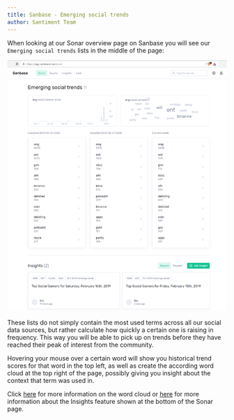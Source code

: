 ```yaml
---
title: Sanbase - Emerging social trends
author: Santiment Team
---
```


When looking at our Sonar overview page on Sanbase you will see our
`Emerging social trends` lists in the middle of the page:

![](01_sonar.png)

These lists do not simply contain the most used terms across all our
social data sources, but rather calculate how quickly a certain one is
raising in frequency. This way you will be able to pick up on trends
before they have reached their peak of interest from the community.

Hovering your mouse over a certain word will show you historical trend
scores for that word in the top left, as well as create the according
word cloud at the top right of the page, possibly giving you insight
about the context that term was used in.

Click
[here](/sanbase/about/word-context) for
more information on the word cloud or
[here](/sanbase/about/insights) for
more information about the Insights feature shown at the bottom of the
Sonar page.
